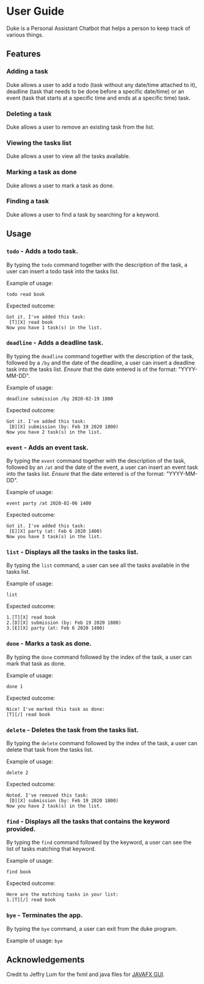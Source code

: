 # User Guide
Duke is a Personal Assistant Chatbot that helps a person to keep track of various things.

## Features 

### Adding a task
Duke allows a user to add a todo (task without any date/time attached to it), deadline (task that needs to be done before a specific date/time) or an event (task that starts at a specific time and ends at a specific time) task.

### Deleting a task
Duke allows a user to remove an existing task from the list.

### Viewing the tasks list
Duke allows a user to view all the tasks available.

### Marking a task as done
Duke allows a user to mark a task as done.

### Finding a task
 Duke allows a user to find a task by searching for a keyword.

## Usage

### `todo` - Adds a todo task.
By typing the `todo` command together with the description of the task, a user can insert a todo task into the tasks list.

Example of usage: 

`todo read book`

Expected outcome:

    Got it. I've added this task:
     [T][X] read book
    Now you have 1 task(s) in the list.
    
### `deadline` - Adds a deadline task.
By typing the `deadline` command together with the description of the task, followed by a `/by` and the date of the deadline, a user can insert a deadline task into the tasks list. *Ensure* that the date entered is of the format: "YYYY-MM-DD".

Example of usage: 

`deadline submission /by 2020-02-19 1800`

Expected outcome:

    Got it. I've added this task:
     [D][X] submission (by: Feb 19 2020 1800)
    Now you have 2 task(s) in the list.
    
### `event` - Adds an event task.
By typing the `event` command together with the description of the task, followed by an `/at` and the date of the event, a user can insert an event task into the tasks list. *Ensure* that the date entered is of the format: "YYYY-MM-DD".

Example of usage: 

`event party /at 2020-02-06 1400`

Expected outcome:

    Got it. I've added this task:
     [E][X] party (at: Feb 6 2020 1400)
    Now you have 3 task(s) in the list.

### `list` - Displays all the tasks in the tasks list.
By typing the `list` command, a user can see all the tasks available in the tasks list.

Example of usage: 

`list`

Expected outcome:

    1.[T][X] read book
    2.[D][X] submission (by: Feb 19 2020 1800)
    3.[E][X] party (at: Feb 6 2020 1400)
    
### `done` - Marks a task as done.
By typing the `done` command followed by the index of the task, a user can mark that task as done.

Example of usage: 

`done 1`

Expected outcome:

    Nice! I've marked this task as done:
    [T][/] read book

### `delete` - Deletes the task from the tasks list.
By typing the `delete` command followed by the index of the task, a user can delete that task from the tasks list.

Example of usage: 

`delete 2`

Expected outcome:

    Noted. I've removed this task:
     [D][X] submission (by: Feb 19 2020 1800)
    Now you have 2 task(s) in the list.
        
### `find` - Displays all the tasks that contains the keyword provided.
By typing the `find` command followed by the keyword, a user can see the list of tasks matching that keyword.

Example of usage: 

`find book`

Expected outcome:

    Here are the matching tasks in your list:
    1.[T][/] read book
        
### `bye` - Terminates the app.
By typing the `bye` command, a user can exit from the duke program.

Example of usage: 
`bye`

## Acknowledgements
Credit to Jeffry Lum for the fxml and java files for [JAVAFX GUI](https://github.com/nus-cs2103-AY1920S2/duke/blob/master/tutorials/javaFxTutorialPart4.md).